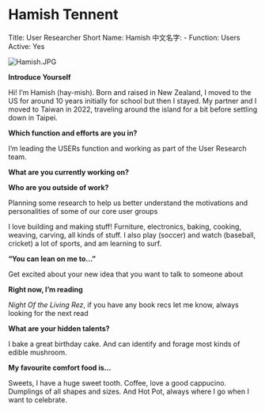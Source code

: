 # Hamish Tennent

Title: User Researcher
Short Name: Hamish
中文名字: -
Function: Users
Active: Yes

![Hamish.JPG](Hamish%20Tennent%2003fa15b859364c209955125c497cbd7b/Hamish.jpg)

**Introduce Yourself**

Hi! I’m Hamish (hay-mish). Born and raised in New Zealand, I moved to the US for around 10 years initially for school but then I stayed. My partner and I moved to Taiwan in 2022, traveling around the island for a bit before settling down in Taipei.

**Which function and efforts are you in?**

I’m leading the USERs function and working as part of the User Research team.

**What are you currently working on?**

**Who are you outside of work?**

Planning some research to help us better understand the motivations and personalities of some of our core user groups

I love building and making stuff! Furniture, electronics, baking, cooking, weaving, carving, all kinds of stuff. I also play (soccer) and watch (baseball, cricket) a lot of sports, and am learning to surf.

**“You can lean on me to…”**

Get excited about your new idea that you want to talk to someone about

**Right now, I’m reading**

*Night Of the Living Rez*, if you have any book recs let me know, always looking for the next read

**What are your hidden talents?**

I bake a great birthday cake. And can identify and forage most kinds of edible mushroom.

**My favourite comfort food is…**

Sweets, I have a huge sweet tooth. Coffee, love a good cappucino. Dumplings of all shapes and sizes. And Hot Pot, always where I go when I want to celebrate.